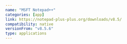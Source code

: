 ```yaml
---
name: "MSFT Notepad++"
categories: [app]
link: https://notepad-plus-plus.org/downloads/v8.5/
compatibility: native
versionFrom: "v8.5.6"
type: applications
---
```



